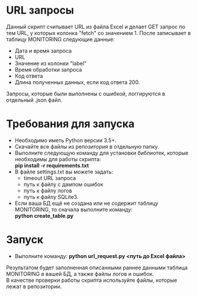 # URL запросы 
Данный скрипт считывает URL из файла Excel и делает GET запрос по тем URL, у которых колонка "fetch" со значением 1. После записывает в таблицу MONITORING следующие данные:  
  - Дата и время запроса
  - URL
  - Значение из колонки "label"
  - Время обработки запроса
  - Код ответа
  - Длина полученных данных, если код ответа 200.  

Запросы, которые были выполнены с ошибкой, логгируются в отдельный .json файл.

# Требования для запуска
  - Необходимо иметь Python версии 3.5+. 
  - Скачайте все файлы из репозитория в отдельную папку.  
  - Выполните следующую команду для установки библиотек, которые необходимы для работы скрипта:  
  **pip install -r requirements.txt**
  - В файле settings.txt вы можете задать: 
    - timeout URL запроса
    - путь к файлу с дампом ошибок
    - путь к файлу логов 
    - путь к файлу SQLite3.  
  - Если ваша БД ещё не создана или не содержит таблицу MONITORING, то сначала выполните команду:  
  **python create_table.py**

# Запуск
  - Выполните команду: **python url_request.py <путь до Excel файла>**  
  
Результатом будет заполненная описанными раннее данными таблица MONITORING в вашей БД, а также файлы логов и ошибок.  
В качестве проверки работы скрипта используйте файлы, которые лежат в репозитории.
